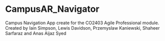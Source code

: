 # CampusAR_Navigator
 Campus Navigation App create for the CO2403 Agile Professional module.
Created by Iain Simpson, Lewis Davidson, Przemyslaw Kaniewski, Shaheer Sarfaraz and Anas Aijaz Syed